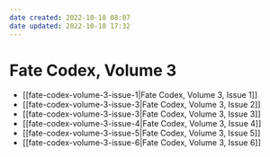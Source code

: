 ```yaml
---
date created: 2022-10-18 08:07
date updated: 2022-10-18 17:32
---
```


# Fate Codex, Volume 3

- [[fate-codex-volume-3-issue-1|Fate Codex, Volume 3, Issue 1]]
- [[fate-codex-volume-3-issue-3|Fate Codex, Volume 3, Issue 2]]
- [[fate-codex-volume-3-issue-3|Fate Codex, Volume 3, Issue 3]]
- [[fate-codex-volume-3-issue-4|Fate Codex, Volume 3, Issue 4]]
- [[fate-codex-volume-3-issue-5|Fate Codex, Volume 3, Issue 5]]
- [[fate-codex-volume-3-issue-6|Fate Codex, Volume 3, Issue 6]]
